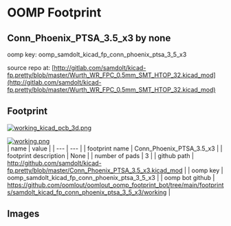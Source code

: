 # OOMP Footprint  
## Conn_Phoenix_PTSA_3.5_x3  by none  
  
oomp key: oomp_samdolt_kicad_fp_conn_phoenix_ptsa_3_5_x3  
  
source repo at: [http://gitlab.com/samdolt/kicad-fp.pretty/blob/master/Wurth_WR_FPC_0.5mm_SMT_HTOP_32.kicad_mod](http://gitlab.com/samdolt/kicad-fp.pretty/blob/master/Wurth_WR_FPC_0.5mm_SMT_HTOP_32.kicad_mod)  
## Footprint  
  
[![working_kicad_pcb_3d.png](working_kicad_pcb_3d_600.png)](working_kicad_pcb_3d.png)  
  
[![working.png](working_600.png)](working.png)  
| name | value | 
| --- | --- | 
| footprint name | Conn_Phoenix_PTSA_3.5_x3 | 
| footprint description | None | 
| number of pads | 3 | 
| github path | http://github.com/samdolt/kicad-fp.pretty/blob/master/Conn_Phoenix_PTSA_3.5_x3.kicad_mod | 
| oomp key | oomp_samdolt_kicad_fp_conn_phoenix_ptsa_3_5_x3 | 
| oomp bot github | https://github.com/oomlout/oomlout_oomp_footprint_bot/tree/main/footprints/samdolt_kicad_fp_conn_phoenix_ptsa_3_5_x3/working | 
## Images  

